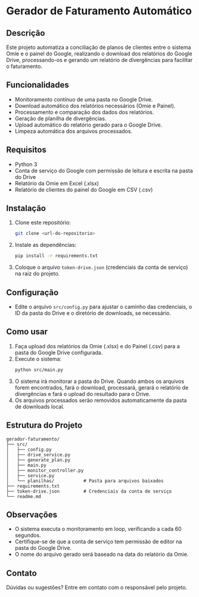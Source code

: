 # Gerador de Faturamento Automático

## Descrição

Este projeto automatiza a conciliação de planos de clientes entre o sistema Omie e o painel do Google, realizando o download dos relatórios do Google Drive, processando-os e gerando um relatório de divergências para facilitar o faturamento.

## Funcionalidades

- Monitoramento contínuo de uma pasta no Google Drive.
- Download automático dos relatórios necessários (Omie e Painel).
- Processamento e comparação dos dados dos relatórios.
- Geração de planilha de divergências.
- Upload automático do relatório gerado para o Google Drive.
- Limpeza automática dos arquivos processados.

## Requisitos

- Python 3
- Conta de serviço do Google com permissão de leitura e escrita na pasta do Drive
- Relatório da Omie em Excel (.xlsx)
- Relatório de clientes do painel do Google em CSV (.csv)

## Instalação

1. Clone este repositório:
   ```sh
   git clone <url-do-repositorio>
   ```
2. Instale as dependências:
   ```sh
   pip install -r requirements.txt
   ```
3. Coloque o arquivo `token-drive.json` (credenciais da conta de serviço) na raiz do projeto.

## Configuração

- Edite o arquivo `src/config.py` para ajustar o caminho das credenciais, o ID da pasta do Drive e o diretório de downloads, se necessário.

## Como usar

1. Faça upload dos relatórios da Omie (.xlsx) e do Painel (.csv) para a pasta do Google Drive configurada.
2. Execute o sistema:
   ```sh
   python src/main.py
   ```
3. O sistema irá monitorar a pasta do Drive. Quando ambos os arquivos forem encontrados, fará o download, processará, gerará o relatório de divergências e fará o upload do resultado para o Drive.
4. Os arquivos processados serão removidos automaticamente da pasta de downloads local.

## Estrutura do Projeto

```
gerador-faturamento/
├── src/
│   ├── config.py
│   ├── drive_service.py
│   ├── generate_plan.py
│   ├── main.py
│   ├── monitor_controller.py
│   ├── service.py
│   └── planilhas/           # Pasta para arquivos baixados
├── requirements.txt
├── token-drive.json         # Credenciais da conta de serviço
└── readme.md
```

## Observações

- O sistema executa o monitoramento em loop, verificando a cada 60 segundos.
- Certifique-se de que a conta de serviço tem permissão de editor na pasta do Google Drive.
- O nome do arquivo gerado será baseado na data do relatório da Omie.

## Contato

Dúvidas ou sugestões? Entre em contato com o responsável pelo projeto.
